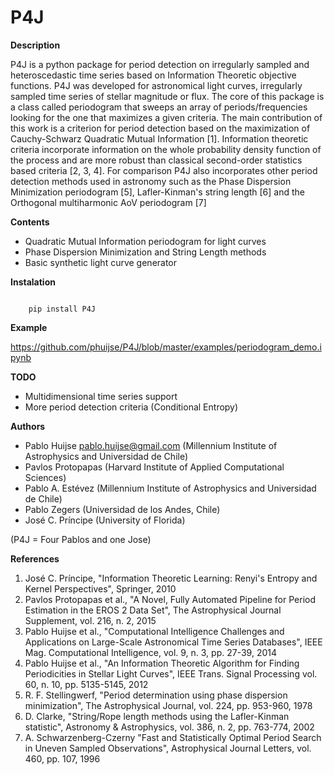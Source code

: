# P4J


**Description**

P4J is a python package for period detection on irregularly sampled and heteroscedastic 
time series based on Information Theoretic objective functions. P4J was
developed for astronomical light curves, irregularly sampled time series
of stellar magnitude or flux. The core of this package is a class called periodogram that 
sweeps an array of periods/frequencies looking for the one that maximizes a given criteria. 
The main contribution of this work is a criterion for period detection based on the maximization of
Cauchy-Schwarz Quadratic Mutual Information [1]. Information theoretic criteria incorporate 
information on the whole probability density function of the process and are more robust than 
classical second-order statistics based criteria [2, 3, 4]. For comparison P4J also 
incorporates other period detection methods used in astronomy such as the
Phase Dispersion Minimization periodogram [5], Lafler-Kinman's string length [6] and the
Orthogonal multiharmonic AoV periodogram [7]

**Contents**

-  Quadratic Mutual Information periodogram for light curves 
-  Phase Dispersion Minimization and String Length methods
-  Basic synthetic light curve generator

**Instalation**

```

    pip install P4J
```

**Example**

https://github.com/phuijse/P4J/blob/master/examples/periodogram_demo.ipynb

**TODO**

-  Multidimensional time series support
-  More period detection criteria (Conditional Entropy)

**Authors**

-  Pablo Huijse pablo.huijse@gmail.com (Millennium Institute of Astrophysics and Universidad de Chile)
-  Pavlos Protopapas (Harvard Institute of Applied Computational Sciences)
-  Pablo A. Estévez (Millennium Institute of Astrophysics and Universidad de Chile)
-  Pablo Zegers (Universidad de los Andes, Chile)
-  José C. Príncipe (University of Florida)

(P4J = Four Pablos and one Jose)

**References**

1. José C. Príncipe, "Information Theoretic Learning: Renyi's Entropy and Kernel Perspectives", Springer, 2010
2. Pavlos Protopapas et al., "A Novel, Fully Automated Pipeline for Period Estimation in the EROS 2 Data Set", The Astrophysical Journal Supplement, vol. 216, n. 2, 2015
3. Pablo Huijse et al., "Computational Intelligence Challenges and Applications on Large-Scale Astronomical Time Series Databases", IEEE Mag. Computational Intelligence, vol. 9, n. 3, pp. 27-39, 2014
4. Pablo Huijse et al., "An Information Theoretic Algorithm for Finding Periodicities in Stellar Light Curves", IEEE Trans. Signal Processing vol. 60, n. 10, pp. 5135-5145, 2012
5. R. F. Stellingwerf, "Period determination using phase dispersion minimization", The Astrophysical Journal, vol. 224, pp. 953-960, 1978
6. D. Clarke, "String/Rope length methods using the Lafler-Kinman statistic", Astronomy & Astrophysics, vol. 386, n. 2, pp. 763-774, 2002
7. A. Schwarzenberg-Czerny "Fast and Statistically Optimal Period Search in Uneven Sampled Observations", Astrophysical Journal Letters, vol. 460, pp. 107, 1996




